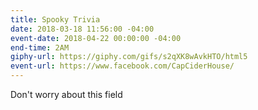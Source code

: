 ```yaml
---
title: Spooky Trivia
date: 2018-03-18 11:56:00 -04:00
event-date: 2018-04-22 00:00:00 -04:00
end-time: 2AM
giphy-url: https://giphy.com/gifs/s2qXK8wAvkHTO/html5
event-url: https://www.facebook.com/CapCiderHouse/
---
```


Don't worry about this field
